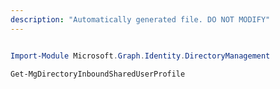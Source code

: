 ```yaml
---
description: "Automatically generated file. DO NOT MODIFY"
---
```


```powershell

Import-Module Microsoft.Graph.Identity.DirectoryManagement

Get-MgDirectoryInboundSharedUserProfile

```